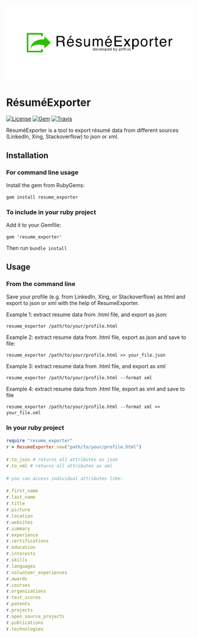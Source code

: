<h3 align="center">
  <img src="resume_exporter.png" alt="ResumeExporter Logo" />
</h3>

RésuméExporter
============

[![License](https://img.shields.io/badge/license-MIT-green.svg?style=flat)](https://github.com/prtflio/resume_exporter/blob/master/LICENSE)
[![Gem](https://img.shields.io/gem/v/resume_exporter.svg?style=flat)](https://rubygems.org/gems/resume_exporter)
[![Travis](https://img.shields.io/travis/prtflio/resume_exporter.svg)](https://travis-ci.org/prtflio/resume_exporter)


RésuméExporter is a tool to export résumé data from different sources (LinkedIn, Xing, Stackoverflow) to json or xml.

## Installation

### For command line usage

Install the gem from RubyGems:

`gem install resume_exporter`


### To include in your ruby project

Add it to your Gemfile:

`gem 'resume_exporter'`

Then run `bundle install`

## Usage

### From the command line

Save your profile (e.g. from LinkedIn, Xing, or Stackoverflow) as html and export to json or xml with the help of ResumeExporter.

Example 1: extract resume data from .html file, and export as json:

    resume_exporter /path/to/your/profile.html
    

Example 2: extract resume data from .html file, export as json and save to file:

    resume_exporter /path/to/your/profile.html >> your_file.json


Example 3: extract resume data from .html file, and export as xml

    resume_exporter /path/to/your/profile.html --format xml


Example 4: extract resume data from .html file, export as xml and save to file

    resume_exporter /path/to/your/profile.html --format xml >> your_file.xml

### In your ruby project

```ruby
require "resume_exporter"
r = ResumeExporter.new("path/to/your/profile.html")

r.to_json # returns all attributes as json
r.to_xml # returns all attributes as xml

# you can access individual attributes like:

r.first_name
r.last_name
r.title
r.picture
r.location
r.websites
r.summary
r.experience
r.certifications
r.education
r.interests
r.skills
r.languages
r.volunteer_experiences
r.awards
r.courses
r.organizations
r.test_scores
r.patents
r.projects
r.open_source_projects
r.publications
r.technologies
```